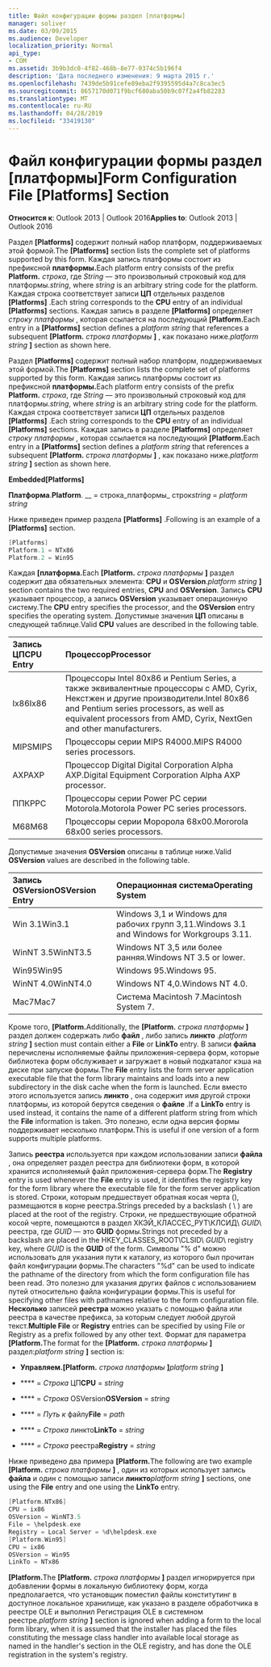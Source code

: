 ```yaml
---
title: Файл конфигурации формы раздел [платформы]
manager: soliver
ms.date: 03/09/2015
ms.audience: Developer
localization_priority: Normal
api_type:
- COM
ms.assetid: 3b9b3dc0-4f82-468b-8e77-0374c5b196f4
description: 'Дата последнего изменения: 9 марта 2015 г.'
ms.openlocfilehash: 7439de5b91cefe89eba2f9395595d4a7c8ca3ec5
ms.sourcegitcommit: 8657170d071f9bcf680aba50b9c07f2a4fb82283
ms.translationtype: MT
ms.contentlocale: ru-RU
ms.lasthandoff: 04/28/2019
ms.locfileid: "33419130"
---
```

# <a name="form-configuration-file-platforms-section"></a><span data-ttu-id="d08af-103">Файл конфигурации формы раздел [платформы]</span><span class="sxs-lookup"><span data-stu-id="d08af-103">Form Configuration File [Platforms] Section</span></span>

<span data-ttu-id="d08af-104">**Относится к**: Outlook 2013 | Outlook 2016</span><span class="sxs-lookup"><span data-stu-id="d08af-104">**Applies to**: Outlook 2013 | Outlook 2016</span></span> 
  
<span data-ttu-id="d08af-105">Раздел **[Platforms]** содержит полный набор платформ, поддерживаемых этой формой.</span><span class="sxs-lookup"><span data-stu-id="d08af-105">The **[Platforms]** section lists the complete set of platforms supported by this form.</span></span> <span data-ttu-id="d08af-106">Каждая запись платформы состоит из префиксной **платформы.**</span><span class="sxs-lookup"><span data-stu-id="d08af-106">Each platform entry consists of the prefix **Platform.**</span></span> <span data-ttu-id="d08af-107">_строка_, где _String_ — это произвольный строковый код для платформы.</span><span class="sxs-lookup"><span data-stu-id="d08af-107">_string_, where  _string_ is an arbitrary string code for the platform.</span></span> <span data-ttu-id="d08af-108">Каждая строка соответствует записи **ЦП** отдельных разделов **[Platforms]** .</span><span class="sxs-lookup"><span data-stu-id="d08af-108">Each string corresponds to the **CPU** entry of an individual **[Platforms]** sections.</span></span> <span data-ttu-id="d08af-109">Каждая запись в разделе **[Platforms]** определяет _строку платформы_ , которая ссылается на последующий **[Platform.**</span><span class="sxs-lookup"><span data-stu-id="d08af-109">Each entry in a **[Platforms]** section defines a  _platform string_ that references a subsequent **[Platform.**</span></span> <span data-ttu-id="d08af-110">_строка платформы_ **]** , как показано ниже.</span><span class="sxs-lookup"><span data-stu-id="d08af-110">_platform string_ **]** section as shown here.</span></span> 
  
<span data-ttu-id="d08af-111">Раздел **[Platforms]** содержит полный набор платформ, поддерживаемых этой формой.</span><span class="sxs-lookup"><span data-stu-id="d08af-111">The **[Platforms]** section lists the complete set of platforms supported by this form.</span></span> <span data-ttu-id="d08af-112">Каждая запись платформы состоит из префиксной **платформы.**</span><span class="sxs-lookup"><span data-stu-id="d08af-112">Each platform entry consists of the prefix **Platform.**</span></span> <span data-ttu-id="d08af-113">_строка_, где _String_ — это произвольный строковый код для платформы.</span><span class="sxs-lookup"><span data-stu-id="d08af-113">_string_, where  _string_ is an arbitrary string code for the platform.</span></span> <span data-ttu-id="d08af-114">Каждая строка соответствует записи **ЦП** отдельных разделов **[Platforms]** .</span><span class="sxs-lookup"><span data-stu-id="d08af-114">Each string corresponds to the **CPU** entry of an individual **[Platforms]** sections.</span></span> <span data-ttu-id="d08af-115">Каждая запись в разделе **[Platforms]** определяет _строку платформы_ , которая ссылается на последующий **[Platform.**</span><span class="sxs-lookup"><span data-stu-id="d08af-115">Each entry in a **[Platforms]** section defines a  _platform string_ that references a subsequent **[Platform.**</span></span> <span data-ttu-id="d08af-116">_строка платформы_ **]** , как показано ниже.</span><span class="sxs-lookup"><span data-stu-id="d08af-116">_platform string_ **]** section as shown here.</span></span> 
  
<span data-ttu-id="d08af-117">**Embedded**</span><span class="sxs-lookup"><span data-stu-id="d08af-117">**[Platforms]**</span></span>
  
<span data-ttu-id="d08af-118">**Платформа**.</span><span class="sxs-lookup"><span data-stu-id="d08af-118">**Platform**.</span></span> <span data-ttu-id="d08af-119">__ =  строка_платформы_ строк</span><span class="sxs-lookup"><span data-stu-id="d08af-119">_string_ =  _platform string_</span></span>
  
<span data-ttu-id="d08af-120">Ниже приведен пример раздела **[Platforms]** .</span><span class="sxs-lookup"><span data-stu-id="d08af-120">Following is an example of a **[Platforms]** section.</span></span> 
  
```cpp
[Platforms]
Platform.1 = NTx86
Platform.2 = Win95

```

<span data-ttu-id="d08af-121">Каждая **[платформа.**</span><span class="sxs-lookup"><span data-stu-id="d08af-121">Each **[Platform.**</span></span> <span data-ttu-id="d08af-122">_строка платформы_ **]** раздел содержит два обязательных элемента: **CPU** и **OSVersion**.</span><span class="sxs-lookup"><span data-stu-id="d08af-122">_platform string_ **]** section contains the two required entries, **CPU** and **OSVersion**.</span></span> <span data-ttu-id="d08af-123">Запись **CPU** указывает процессор, а запись **OSVersion** указывает операционную систему.</span><span class="sxs-lookup"><span data-stu-id="d08af-123">The **CPU** entry specifies the processor, and the **OSVersion** entry specifies the operating system.</span></span> <span data-ttu-id="d08af-124">Допустимые значения **ЦП** описаны в следующей таблице.</span><span class="sxs-lookup"><span data-stu-id="d08af-124">Valid **CPU** values are described in the following table.</span></span> 
  
|<span data-ttu-id="d08af-125">**Запись ЦП**</span><span class="sxs-lookup"><span data-stu-id="d08af-125">**CPU Entry**</span></span>|<span data-ttu-id="d08af-126">**Процессор**</span><span class="sxs-lookup"><span data-stu-id="d08af-126">**Processor**</span></span>|
|:-----|:-----|
|<span data-ttu-id="d08af-127">Ix86</span><span class="sxs-lookup"><span data-stu-id="d08af-127">Ix86</span></span>  <br/> |<span data-ttu-id="d08af-128">Процессоры Intel 80x86 и Pentium Series, а также эквивалентные процессоры с AMD, Cyrix, Некстжен и другие производители.</span><span class="sxs-lookup"><span data-stu-id="d08af-128">Intel 80x86 and Pentium series processors, as well as equivalent processors from AMD, Cyrix, NextGen and other manufacturers.</span></span>  <br/> |
|<span data-ttu-id="d08af-129">MIPS</span><span class="sxs-lookup"><span data-stu-id="d08af-129">MIPS</span></span>  <br/> |<span data-ttu-id="d08af-130">Процессоры серии MIPS R4000.</span><span class="sxs-lookup"><span data-stu-id="d08af-130">MIPS R4000 series processors.</span></span>  <br/> |
|<span data-ttu-id="d08af-131">AXP</span><span class="sxs-lookup"><span data-stu-id="d08af-131">AXP</span></span>  <br/> |<span data-ttu-id="d08af-132">Процессор Digital Digital Corporation Alpha AXP.</span><span class="sxs-lookup"><span data-stu-id="d08af-132">Digital Equipment Corporation Alpha AXP processor.</span></span>  <br/> |
|<span data-ttu-id="d08af-133">ППК</span><span class="sxs-lookup"><span data-stu-id="d08af-133">PPC</span></span>  <br/> |<span data-ttu-id="d08af-134">Процессоры серии Power PC серии Motorola.</span><span class="sxs-lookup"><span data-stu-id="d08af-134">Motorola Power PC series processors.</span></span>  <br/> |
|<span data-ttu-id="d08af-135">M68</span><span class="sxs-lookup"><span data-stu-id="d08af-135">M68</span></span>  <br/> |<span data-ttu-id="d08af-136">Процессоры серии Моророла 68x00.</span><span class="sxs-lookup"><span data-stu-id="d08af-136">Mororola 68x00 series processors.</span></span>  <br/> |
   
<span data-ttu-id="d08af-137">Допустимые значения **OSVersion** описаны в таблице ниже.</span><span class="sxs-lookup"><span data-stu-id="d08af-137">Valid **OSVersion** values are described in the following table.</span></span> 
  
|<span data-ttu-id="d08af-138">**Запись OSVersion**</span><span class="sxs-lookup"><span data-stu-id="d08af-138">**OSVersion Entry**</span></span>|<span data-ttu-id="d08af-139">**Операционная система**</span><span class="sxs-lookup"><span data-stu-id="d08af-139">**Operating System**</span></span>|
|:-----|:-----|
|<span data-ttu-id="d08af-140">Win 3.1</span><span class="sxs-lookup"><span data-stu-id="d08af-140">Win3.1</span></span>  <br/> |<span data-ttu-id="d08af-141">Windows 3,1 и Windows для рабочих групп 3,11.</span><span class="sxs-lookup"><span data-stu-id="d08af-141">Windows 3.1 and Windows for Workgroups 3.11.</span></span>  <br/> |
|<span data-ttu-id="d08af-142">WinNT 3.5</span><span class="sxs-lookup"><span data-stu-id="d08af-142">WinNT3.5</span></span>  <br/> |<span data-ttu-id="d08af-143">Windows NT 3,5 или более ранняя.</span><span class="sxs-lookup"><span data-stu-id="d08af-143">Windows NT 3.5 or lower.</span></span>  <br/> |
|<span data-ttu-id="d08af-144">Win95</span><span class="sxs-lookup"><span data-stu-id="d08af-144">Win95</span></span>  <br/> |<span data-ttu-id="d08af-145">Windows 95.</span><span class="sxs-lookup"><span data-stu-id="d08af-145">Windows 95.</span></span>  <br/> |
|<span data-ttu-id="d08af-146">WinNT 4.0</span><span class="sxs-lookup"><span data-stu-id="d08af-146">WinNT4.0</span></span>  <br/> |<span data-ttu-id="d08af-147">Windows NT 4,0.</span><span class="sxs-lookup"><span data-stu-id="d08af-147">Windows NT 4.0.</span></span>  <br/> |
|<span data-ttu-id="d08af-148">Mac7</span><span class="sxs-lookup"><span data-stu-id="d08af-148">Mac7</span></span>  <br/> |<span data-ttu-id="d08af-149">Система Macintosh 7.</span><span class="sxs-lookup"><span data-stu-id="d08af-149">Macintosh System 7.</span></span>  <br/> |
   
<span data-ttu-id="d08af-150">Кроме того, **[Platform.**</span><span class="sxs-lookup"><span data-stu-id="d08af-150">Additionally, the **[Platform.**</span></span> <span data-ttu-id="d08af-151">_строка платформы_ **]** раздел должен содержать либо **файл** , либо запись **линкто** .</span><span class="sxs-lookup"><span data-stu-id="d08af-151">_platform string_ **]** section must contain either a **File** or **LinkTo** entry.</span></span> <span data-ttu-id="d08af-152">В записи **файла** перечислены исполняемые файлы приложения-сервера форм, которые библиотека форм обслуживает и загружает в новый подкаталог кэша на диске при запуске формы.</span><span class="sxs-lookup"><span data-stu-id="d08af-152">The **File** entry lists the form server application executable file that the form library maintains and loads into a new subdirectory in the disk cache when the form is launched.</span></span> <span data-ttu-id="d08af-153">Если вместо этого используется запись **линкто** , она содержит имя другой строки платформы, из которой берутся сведения о **файле** .</span><span class="sxs-lookup"><span data-stu-id="d08af-153">If a **LinkTo** entry is used instead, it contains the name of a different platform string from which the **File** information is taken.</span></span> <span data-ttu-id="d08af-154">Это полезно, если одна версия формы поддерживает несколько платформ.</span><span class="sxs-lookup"><span data-stu-id="d08af-154">This is useful if one version of a form supports multiple platforms.</span></span> 
  
<span data-ttu-id="d08af-155">Запись **реестра** используется при каждом использовании записи **файла** , она определяет раздел реестра для библиотеки форм, в которой хранится исполняемый файл приложения-сервера форм.</span><span class="sxs-lookup"><span data-stu-id="d08af-155">The **Registry** entry is used whenever the **File** entry is used, it identifies the registry key for the form library where the executable file for the form server application is stored.</span></span> <span data-ttu-id="d08af-156">Строки, которым предшествует обратная косая черта (\), размещаются в корне реестра.</span><span class="sxs-lookup"><span data-stu-id="d08af-156">Strings preceded by a backslash ( \ ) are placed at the root of the registry.</span></span> <span data-ttu-id="d08af-157">Строки, не предшествующие обратной косой черте, помещаются в раздел ХКЭЙ_КЛАССЕС_РУТ\КЛСИД\ _GUID_\ реестра, где _GUID_ — это **GUID** формы.</span><span class="sxs-lookup"><span data-stu-id="d08af-157">Strings not preceded by a backslash are placed in the HKEY_CLASSES_ROOT\CLSID\  _GUID_\ registry key, where  _GUID_ is the **GUID** of the form.</span></span> <span data-ttu-id="d08af-158">Символы "% d" можно использовать для указания пути к каталогу, из которого был прочитан файл конфигурации формы.</span><span class="sxs-lookup"><span data-stu-id="d08af-158">The characters "%d" can be used to indicate the pathname of the directory from which the form configuration file has been read.</span></span> <span data-ttu-id="d08af-159">Это полезно для указания других файлов с использованием путей относительно файла конфигурации формы.</span><span class="sxs-lookup"><span data-stu-id="d08af-159">This is useful for specifying other files with pathnames relative to the form configuration file.</span></span> <span data-ttu-id="d08af-160">**Несколько** записей **реестра** можно указать с помощью файла или реестра в качестве префикса, за которым следует любой другой текст.</span><span class="sxs-lookup"><span data-stu-id="d08af-160">**Multiple File** or **Registry** entries can be specified by using File or Registry as a prefix followed by any other text.</span></span> <span data-ttu-id="d08af-161">Формат для параметра **[Platform.**</span><span class="sxs-lookup"><span data-stu-id="d08af-161">The format for the **[Platform.**</span></span> <span data-ttu-id="d08af-162">_строка платформы_ **]** раздел:</span><span class="sxs-lookup"><span data-stu-id="d08af-162">_platform string_ **]** section is:</span></span> 
  
- <span data-ttu-id="d08af-163">**Управляем.**</span><span class="sxs-lookup"><span data-stu-id="d08af-163">**[Platform.**</span></span> <span data-ttu-id="d08af-164">_строка платформы_ **]**</span><span class="sxs-lookup"><span data-stu-id="d08af-164">_platform string_ **]**</span></span>
    
- <span data-ttu-id="d08af-165">\*\*\*\* =  _Строка_ ЦП</span><span class="sxs-lookup"><span data-stu-id="d08af-165">**CPU** =  _string_</span></span>
    
- <span data-ttu-id="d08af-166">\*\*\*\* =  _Строка_ OSVersion</span><span class="sxs-lookup"><span data-stu-id="d08af-166">**OSVersion** =  _string_</span></span>
    
- <span data-ttu-id="d08af-167">\*\*\*\* =  _Путь к_ файлу</span><span class="sxs-lookup"><span data-stu-id="d08af-167">**File** =  _path_</span></span>
    
- <span data-ttu-id="d08af-168">\*\*\*\* =  _Строка_ линкто</span><span class="sxs-lookup"><span data-stu-id="d08af-168">**LinkTo** =  _string_</span></span>
    
- <span data-ttu-id="d08af-169">\*\*\*\* =  _Строка_ реестра</span><span class="sxs-lookup"><span data-stu-id="d08af-169">**Registry** =  _string_</span></span>
  
<span data-ttu-id="d08af-170">Ниже приведено два примера **[Platform.**</span><span class="sxs-lookup"><span data-stu-id="d08af-170">The following are two example **[Platform.**</span></span> <span data-ttu-id="d08af-171">_строка платформы_ **]** , один из которых использует запись **файла** и один с помощью записи **линкто**</span><span class="sxs-lookup"><span data-stu-id="d08af-171">_platform string_ **]** sections, one using the **File** entry and one using the **LinkTo** entry.</span></span> 
  
```cpp
[Platform.NTx86]
CPU = ix86
OSVersion = WinNT3.5
File = \helpdesk.exe
Registry = Local Server = %d\helpdesk.exe
[Platform.Win95]
CPU = ix86
OSVersion = Win95
LinkTo = NTx86

```

<span data-ttu-id="d08af-172">**[Platform.**</span><span class="sxs-lookup"><span data-stu-id="d08af-172">The **[Platform.**</span></span> <span data-ttu-id="d08af-173">_строка платформы_ **]** раздел игнорируется при добавлении формы в локальную библиотеку форм, когда предполагается, что установщик поместил файлы конститутинг в доступное локальное хранилище, как указано в разделе обработчика в реестре OLE и выполнил Регистрация OLE в системном реестре.</span><span class="sxs-lookup"><span data-stu-id="d08af-173">_platform string_ **]** section is ignored when adding a form to the local form library, when it is assumed that the installer has placed the files constituting the message class handler into available local storage as named in the handler's section in the OLE registry, and has done the OLE registration in the system's registry.</span></span> 
  

